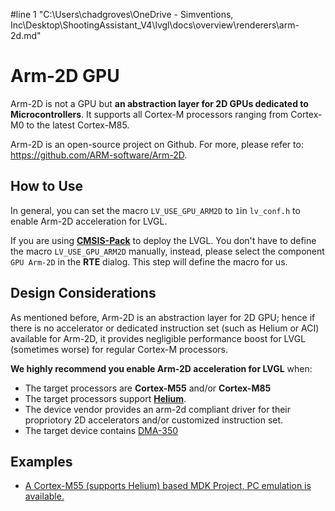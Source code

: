 #line 1 "C:\\Users\\chadgroves\\OneDrive - Simventions, Inc\\Desktop\\ShootingAssistant_V4\\lvgl\\docs\\overview\\renderers\\arm-2d.md"
# Arm-2D GPU

Arm-2D is not a GPU but **an abstraction layer for 2D GPUs dedicated to Microcontrollers**. It supports all Cortex-M processors ranging from Cortex-M0 to the latest Cortex-M85. 

Arm-2D is an open-source project on Github. For more, please refer to: https://github.com/ARM-software/Arm-2D.



## How to Use

In general, you can set the macro `LV_USE_GPU_ARM2D` to `1`in `lv_conf.h` to enable Arm-2D acceleration for LVGL.

If you are using **[CMSIS-Pack](https://github.com/lvgl/lvgl/tree/master/env_support/cmsis-pack)** to deploy the LVGL. You don't have to define the macro `LV_USE_GPU_ARM2D` manually, instead, please select the component `GPU Arm-2D` in the **RTE** dialog. This step will define the macro for us. 



## Design Considerations

As mentioned before, Arm-2D is an abstraction layer for 2D GPU; hence if there is no accelerator or dedicated instruction set (such as Helium or ACI) available for Arm-2D, it provides negligible performance boost for LVGL (sometimes worse) for regular Cortex-M processors. 

**We highly recommend you enable Arm-2D acceleration for LVGL** when:

- The target processors are **Cortex-M55** and/or **Cortex-M85**
- The target processors support **[Helium](https://developer.arm.com/documentation/102102/0103/?lang=en)**.
- The device vendor provides an arm-2d compliant driver for their propriotory 2D accelerators and/or customized instruction set.
- The target device contains [DMA-350](https://community.arm.com/arm-community-blogs/b/internet-of-things-blog/posts/arm-corelink-dma-350-next-generation-direct-memory-access-for-endpoint-ai)



## Examples

- [A Cortex-M55 (supports Helium) based MDK Project, PC emulation is available.](https://github.com/lvgl/lv_port_an547_cm55_sim)
